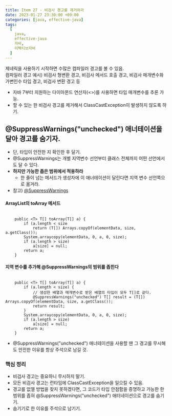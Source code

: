 ```yaml
---
title: Item 27 - 비검사 경고를 제거하라
date: 2023-01-27 23:30:00 +09:00
categories: [java, effective-java]
tags:
  [
    java, 
    effective-java
    자바, 
    이펙티브자바
  ]
---
```


제네릭을 사용하기 시작하면 수많은 컴파일러 경고를 볼 수 있음.<br>
컴파일러 경고 예시) 비검사 형변환 경고, 비검사 메서드 호출 경고, 비검사 매개변수화 가변인수 타입 경고, 비검사 변환 경고 등

- 자바 7부터 지원하는 다이아몬드 연산자(<>)를 사용하면 타입 매개변수를 추론 가능. 
- 할 수 있는 한 비검사 경고를 제거해서 ClassCastException이 발생하지 않도록 하기.

## @SuppressWarnings("unchecked") 애너테이션을 달아 경고를 숨기자.

- 단, 타입이 안전한 지 확인한 후 달기.
- @SuppressWarnings는 개별 지역변수 선언부터 클래스 전체까지 어떤 선언에서도 달 수 있다. 
- <strong>하지만 가능한 좁은 범위에서 적용하라</strong>
	- 한 줄이 넘는 메서드가 생성자에 이 애너테이션이 달린다면 지역 변수 선언쪽으로 옮겨라.
- 참고) [@SuppressWarnings](https://www.ibm.com/docs/ko/developer-for-zos/9.5.1?topic=code-excluding-warnings)    

#### ArrayList의 toArray 메서드

```

    public <T> T[] toArray(T[] a) {
        if (a.length < size
            return (T[]) Arrays.copyOf(elementData, size, a.getClass());
        System.arraycopy(elementData, 0, a, 0, size);
        if (a.length > size)
            a[size] = null;
        return a;
    }

```

#### 지역 변수를 추가해 @SuppressWarnings의 범위를 좁힌다

```

    public <T> T[] toArray(T[] a) {
        if (a.length < size) {
            // 생성한 배열과 매개변수로 받은 배열의 타입이 모두 T[]로 같다.
            @SuppressWarnings("unchecked") T[] result = (T[]) Arrays.copyOf(elementData, size, a.getClass());
            return result;
        }
        System.arraycopy(elementData, 0, a, 0, size);
        if (a.length > size)
            a[size] = null;
        return a;
    }

```

- @SuppressWarnings("unchecked") 애너테이션을 사용할 땐 그 경고를 무시해도 안전한 이유를 항상 주석으로 남길 것.

### 핵심 정리

- 비검사 경고는 중요하니 무시하지 말기.
- 모든 비검사 경고는 런타임에 ClassCastException을 일으킬 수 있음.
- 경고를 없앨 방법을 찾지 못하겠다면, 그 코드가 타입 안점함을 증명하고 가능한 한 범위를 좁혀 @SuppressWarnings("unchecked") 애터네이션으로 경고를 숨기기.
- 숨기기로 한 이유를 주석으로 남기기.
